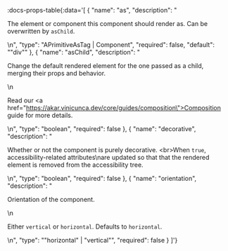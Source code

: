 <!-- This file was automatic generated. Do not edit it manually -->

:docs-props-table{:data='[
  {
    "name": "as",
    "description": "<p>The element or component this component should render as. Can be overwritten by <code>asChild</code>.</p>\n",
    "type": "APrimitiveAsTag | Component",
    "required": false,
    "default": "\"div\""
  },
  {
    "name": "asChild",
    "description": "<p>Change the default rendered element for the one passed as a child, merging their props and behavior.</p>\n<p>Read our <a href=\"https://akar.vinicunca.dev/core/guides/composition\">Composition</a> guide for more details.</p>\n",
    "type": "boolean",
    "required": false
  },
  {
    "name": "decorative",
    "description": "<p>Whether or not the component is purely decorative. &lt;br&gt;When <code>true</code>, accessibility-related attributes\nare updated so that that the rendered element is removed from the accessibility tree.</p>\n",
    "type": "boolean",
    "required": false
  },
  {
    "name": "orientation",
    "description": "<p>Orientation of the component.</p>\n<p>Either <code>vertical</code> or <code>horizontal</code>. Defaults to <code>horizontal</code>.</p>\n",
    "type": "\"horizontal\" | \"vertical\"",
    "required": false
  }
]'} 
